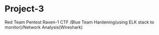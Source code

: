 # Project-3
Red Team Pentest Raven-1 CTF /Blue Team Hardening(using ELK stack to monitor)/Network Analysis(Wireshark)
